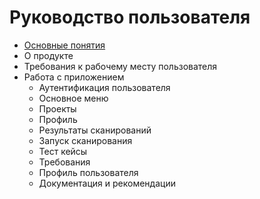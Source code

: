 # Руководство пользователя
* [Основные понятия](Osnovnye_ponyatiya.md)
* О продукте
* Требования к рабочему месту пользователя
* Работа с приложением
    * Аутентификация пользователя
    * Основное меню
    * Проекты
    * Профиль
    * Результаты сканирований
    * Запуск сканирования
    * Тест кейсы
    * Требования
    * Профиль пользователя
    * Документация и рекомендации 
    